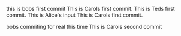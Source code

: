 
this is bobs first commit
This is Carols first commit. 
This is Teds first commit.
This is Alice's input
This is Carols first commit. 

bobs commiting for real this time
This is Carols second commit

